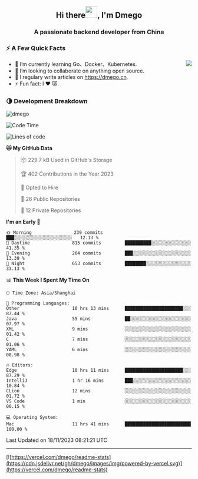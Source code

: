 <h2 align="center">Hi there<img src="https://cdn.jsdelivr.net/gh/dmego/images/img/Hi.gif" height="32" />, I'm Dmego </h2>
<h3 align="center">A passionate backend developer from China</h3>

### ⚡️ A Few Quick Facts

<img align="right" src="https://readme-stats-dmego.vercel.app/api?username=dmego&show_icons=true&icon_color=1573B3&hide_title=true&text_color=718096&bg_color=00000000&hide_border=true"/>

<ul>
    <li> 🌱 I’m currently learning Go、Docker、Kubernetes.</li>
    <li> 👯 I’m looking to collaborate on anything open source.</li>
    <li> 📝 I regulary write articles on <a href="https://dmego.cn">https://dmego.cn</a>.</li>
    <li> ⚡ Fun fact: I ❤️ 😻.</li>
</ul>

### 🌗 Development Breakdown

<img src="https://komarev.com/ghpvc/?username=dmego" alt="dmego" />

<!--START_SECTION:waka-->
![Code Time](http://img.shields.io/badge/Code%20Time-2%2C370%20hrs%2047%20mins-blue)

![Lines of code](https://img.shields.io/badge/From%20Hello%20World%20I%27ve%20Written-680.9%20thousand%20lines%20of%20code-blue)

**🐱 My GitHub Data** 

> 📦 229.7 kB Used in GitHub's Storage 
 > 
> 🏆 402 Contributions in the Year 2023
 > 
> 💼 Opted to Hire
 > 
> 📜 26 Public Repositories 
 > 
> 🔑 12 Private Repositories 
 > 
**I'm an Early 🐤** 

```text
🌞 Morning                239 commits         ███░░░░░░░░░░░░░░░░░░░░░░   12.13 % 
🌆 Daytime                815 commits         ██████████░░░░░░░░░░░░░░░   41.35 % 
🌃 Evening                264 commits         ███░░░░░░░░░░░░░░░░░░░░░░   13.39 % 
🌙 Night                  653 commits         ████████░░░░░░░░░░░░░░░░░   33.13 % 
```


📊 **This Week I Spent My Time On** 

```text
🕑︎ Time Zone: Asia/Shanghai

💬 Programming Languages: 
Other                    10 hrs 13 mins      ██████████████████████░░░   87.44 % 
Java                     55 mins             ██░░░░░░░░░░░░░░░░░░░░░░░   07.97 % 
XML                      9 mins              ░░░░░░░░░░░░░░░░░░░░░░░░░   01.42 % 
C                        7 mins              ░░░░░░░░░░░░░░░░░░░░░░░░░   01.06 % 
YAML                     6 mins              ░░░░░░░░░░░░░░░░░░░░░░░░░   00.98 % 

🔥 Editors: 
Edge                     10 hrs 11 mins      ██████████████████████░░░   87.29 % 
IntelliJ                 1 hr 16 mins        ███░░░░░░░░░░░░░░░░░░░░░░   10.84 % 
CLion                    12 mins             ░░░░░░░░░░░░░░░░░░░░░░░░░   01.72 % 
VS Code                  1 min               ░░░░░░░░░░░░░░░░░░░░░░░░░   00.15 % 

💻 Operating System: 
Mac                      11 hrs 41 mins      █████████████████████████   100.00 % 
```


 Last Updated on 18/11/2023 08:21:21 UTC
<!--END_SECTION:waka-->

---

[![https://vercel.com/dmego/readme-stats](https://cdn.jsdelivr.net/gh/dmego/images/img/powered-by-vercel.svg)](https://vercel.com/dmego/readme-stats)

